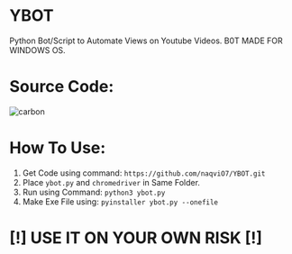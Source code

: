 # YBOT
Python Bot/Script to Automate Views on Youtube Videos.
B0T MADE FOR WINDOWS OS.

# Source Code:
![carbon](https://user-images.githubusercontent.com/79792270/154214225-129fa93e-86a5-499a-97f5-befee056fa7c.png)

# How To Use:
1. Get Code using command: `https://github.com/naqviO7/YBOT.git`
2. Place `ybot.py` and `chromedriver` in Same Folder.
3. Run using Command: `python3 ybot.py` 
4. Make Exe File using: `pyinstaller ybot.py --onefile`

# [!] USE IT ON YOUR OWN RISK [!]
